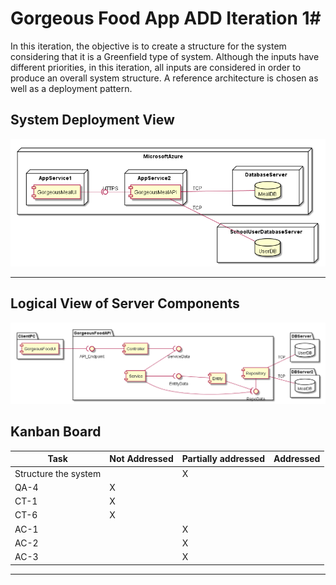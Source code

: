 # Gorgeous Food App ADD Iteration 1#

In this iteration, the objective is to create a structure for the system considering that it is a Greenfield type of system.
Although the inputs have different priorities, in this iteration, all inputs are considered in order to produce an overall system structure.
A reference architecture is chosen as well as a deployment pattern.

## System Deployment View
![DeploymentDiagram](P1/ADD/views/img/DeploymentDiagram.png)

---

## Logical View of Server Components
![APILayersDiagram](P1/ADD/views/img/APILayersDiagram.png)

## Kanban Board
Task | Not Addressed | Partially addressed | Addressed
--- | --- | --- | ---
Structure the system | | X
QA-4 | X |
CT-1 | X |
CT-6 | X |
AC-1 | | X
AC-2 | | X
AC-3 | | X

---
